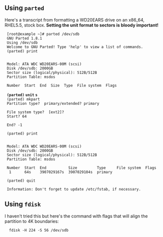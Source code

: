 Using `parted`
--------------

Here's a transcript from formatting a WD20EARS drive on an x86\_64,
RHEL5.5, stock box. **Setting the unit format to sectors is bloody
important!**

` [root@example ~]# parted /dev/sdb`  
` GNU Parted 1.8.1`  
` Using /dev/sdb`  
` Welcome to GNU Parted! Type 'help' to view a list of commands.`  
` (parted) print                                                            `  
` `  
` Model: ATA WDC WD20EARS-00M (scsi)`  
` Disk /dev/sdb: 2000GB`  
` Sector size (logical/physical): 512B/512B`  
` Partition Table: msdos`  
` `  
` Number  Start  End  Size  Type  File system  Flags`  
` `  
` `**`(parted)` `unit` `s`**  
` (parted) mkpart`  
` Partition type?  primary/extended? primary                                `  
` File system type?  [ext2]? `  
` Start? 64                                                                 `  
` End? -1                                                                   `  
` (parted) print                                                            `  
` `  
` Model: ATA WDC WD20EARS-00M (scsi)`  
` Disk /dev/sdb: 2000GB`  
` Sector size (logical/physical): 512B/512B`  
` Partition Table: msdos`  
` `  
` Number  Start  End          Size         Type     File system  Flags`  
`  1      64s    3907029167s  3907029104s  primary`  
` `  
` (parted) quit                                                             `  
` Information: Don't forget to update /etc/fstab, if necessary.`

Using `fdisk`
-------------

I haven't tried this but here's the command with flags that will align
the partition to 4K boundaries:

`  fdisk -H 224 -S 56 /dev/sdb`




